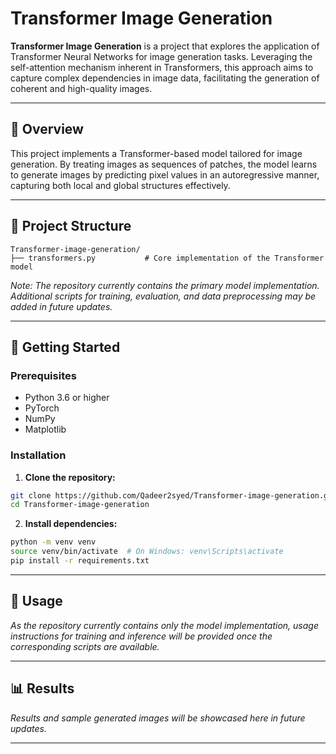 # Transformer Image Generation

**Transformer Image Generation** is a project that explores the application of Transformer Neural Networks for image generation tasks. Leveraging the self-attention mechanism inherent in Transformers, this approach aims to capture complex dependencies in image data, facilitating the generation of coherent and high-quality images.

---

## 🧠 Overview

This project implements a Transformer-based model tailored for image generation. By treating images as sequences of patches, the model learns to generate images by predicting pixel values in an autoregressive manner, capturing both local and global structures effectively.

---

## 📁 Project Structure

```
Transformer-image-generation/
├── transformers.py           # Core implementation of the Transformer model
```

*Note: The repository currently contains the primary model implementation. Additional scripts for training, evaluation, and data preprocessing may be added in future updates.*

---

## 🚀 Getting Started

### Prerequisites

- Python 3.6 or higher
- PyTorch
- NumPy
- Matplotlib

### Installation

1. **Clone the repository:**

```bash
git clone https://github.com/Qadeer2syed/Transformer-image-generation.git
cd Transformer-image-generation
```

2. **Install dependencies:**

```bash
python -m venv venv
source venv/bin/activate  # On Windows: venv\Scripts\activate
pip install -r requirements.txt
```

---

## 🧪 Usage

*As the repository currently contains only the model implementation, usage instructions for training and inference will be provided once the corresponding scripts are available.*

---

## 📊 Results

*Results and sample generated images will be showcased here in future updates.*

---

